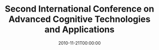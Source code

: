 ---
acronym: Cognitive-2010
date: '2010-11-21T00:00:00'
ext_url: http://www.iaria.org/conferences2010/COGNITIVE10.html
location: Cognitive-2010
submission_date: '2010-06-20T00:00:00'
title: Second International Conference on Advanced Cognitive Technologies and Applications
---